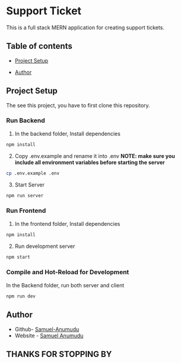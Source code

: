# Support Ticket

This is a full stack MERN application for creating support tickets.

## Table of contents

- [Project Setup](#project-setup)

- [Author](#author)

## Project Setup

The see this project, you have to first clone this repository.

### Run Backend

1. In the backend folder, Install dependencies

```bash
npm install
```

2. Copy .env.example and rename it into .env **NOTE: make sure you include all environment variables before starting the server**

```bash
cp .env.example .env
```

3. Start Server

```bash
npm run server
```

### Run Frontend

1. In the frontend folder, Install dependencies

```bash
npm install
```

2. Run development server

```bash
npm start
```

### Compile and Hot-Reload for Development

In the Backend folder, run both server and client

```sh
npm run dev
```

## Author

- Github- [Samuel-Anumudu](https://github.com/Samuel-Anumudu)
- Website - [Samuel Anumudu](https://portfolio-website-ivkne2s9f-samuel-anumudu.vercel.app/)

## THANKS FOR STOPPING BY
